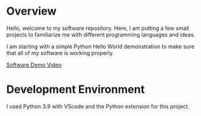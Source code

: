# Overview

Hello, welcome to my software repository. Here, I am putting a few small projects to familiarize me with different
programming languages and ideas.

I am starting with a simple Python Hello World demonstration to make sure that all of my software is working properly.

[Software Demo Video](https://youtu.be/u3M1Th6Jqkk)

# Development Environment

I used Python 3.9 with VScode and the Python extension for this project.

